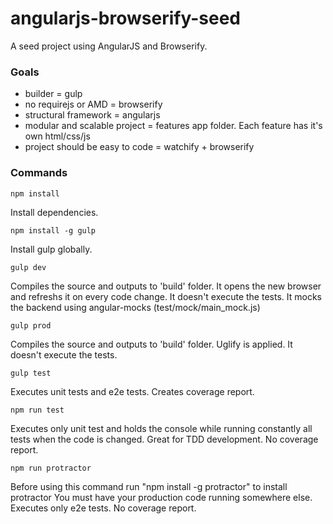 # angularjs-browserify-seed

A seed project using AngularJS and Browserify.

### Goals

- builder = gulp
- no requirejs or AMD = browserify
- structural framework = angularjs
- modular and scalable project = features app folder. Each feature has it's own html/css/js
- project should be easy to code = watchify + browserify

### Commands

```
npm install
```
Install dependencies.


```
npm install -g gulp
```
Install gulp globally.


```
gulp dev
```
Compiles the source and outputs to 'build' folder. It opens the new browser and refreshs it on every code change.
It doesn't execute the tests.
It mocks the backend using angular-mocks (test/mock/main_mock.js)


```
gulp prod
```
Compiles the source and outputs to 'build' folder. Uglify is applied.
It doesn't execute the tests.

```
gulp test
```
Executes unit tests and e2e tests.
Creates coverage report.


```
npm run test 
```
Executes only unit test and holds the console while running constantly all tests when the code is changed.
Great for TDD development.
No coverage report.


```
npm run protractor
```
Before using this command run "npm install -g protractor" to install protractor
You must have your production code running somewhere else.
Executes only e2e tests.
No coverage report.

